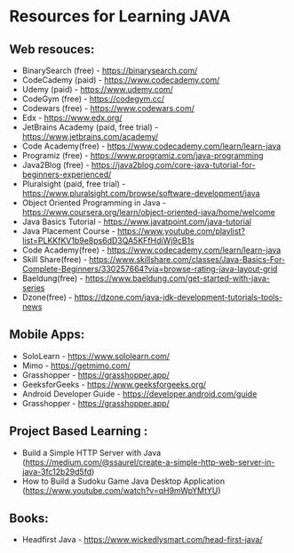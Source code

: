# Resources for Learning JAVA

## Web resouces:
* BinarySearch (free) - https://binarysearch.com/
* CodeCademy (paid) - https://www.codecademy.com/
* Udemy (paid) - https://www.udemy.com/
* CodeGym (free) - https://codegym.cc/
* Codewars (free) - https://www.codewars.com/
* Edx - https://www.edx.org/
* JetBrains Academy (paid, free trial) - https://www.jetbrains.com/academy/
* Code Academy(free) - https://www.codecademy.com/learn/learn-java
* Programiz (free) - https://www.programiz.com/java-programming
* Java2Blog (free) - https://java2blog.com/core-java-tutorial-for-beginners-experienced/
* Pluralsight (paid, free trial) - https://www.pluralsight.com/browse/software-development/java
* Object Oriented Programming in Java - https://www.coursera.org/learn/object-oriented-java/home/welcome
* Java Basics Tutorial - https://www.javatpoint.com/java-tutorial
* Java Placement Course - https://www.youtube.com/playlist?list=PLKKfKV1b9e8ps6dD3QA5KFfHdiWj9cB1s
* Code Academy(free) - https://www.codecademy.com/learn/learn-java
* Skill Share(free) - https://www.skillshare.com/classes/Java-Basics-For-Complete-Beginners/330257664?via=browse-rating-java-layout-grid
* Baeldung(free) - https://www.baeldung.com/get-started-with-java-series
* Dzone(free) - https://dzone.com/java-jdk-development-tutorials-tools-news

## Mobile Apps:
* SoloLearn - https://www.sololearn.com/
* Mimo - https://getmimo.com/
* Grasshopper - https://grasshopper.app/
* GeeksforGeeks - https://www.geeksforgeeks.org/
* Android Developer Guide - https://developer.android.com/guide
* Grasshopper - https://grasshopper.app/

## Project Based Learning :
* Build a Simple HTTP Server with Java (https://medium.com/@ssaurel/create-a-simple-http-web-server-in-java-3fc12b29d5fd)
* How to Build a Sudoku Game Java Desktop Application (https://www.youtube.com/watch?v=qH9mWpYMtYU)


## Books:
* Headfirst Java - https://www.wickedlysmart.com/head-first-java/
